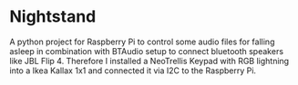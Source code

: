 # Nightstand

A python project for Raspberry Pi to control some audio files for falling asleep in combination with BTAudio setup to connect bluetooth speakers like JBL Flip 4. Therefore I installed a NeoTrellis Keypad with RGB lightning into a Ikea Kallax 1x1 and connected it via I2C to the Raspberry Pi.